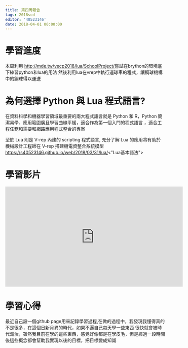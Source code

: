 ```yaml
---
title: 第四周報告
tags: 2018scd
editor: '40523146'
date: 2018-04-01 00:00:00
---
```


# 學習進度
本周利用 <a href>http://mde.tw/vecp2018/lua/SchoolProject/</a>嘗試在brython的環境底下練習python和lua的用法
然後利用lua在vrep中執行運球車的程式，讓鋼球機構中的鋼球得以運送
# 為何選擇 Python 與 Lua 程式語言?

在資料科學和機器學習領域最重要的兩大程式語言就是 Python 和 R，Python 簡潔易學、應用範圍廣且學習曲線平緩，適合作為第一個入門的程式語言
，適合工程任務和需要和網路應用程式整合的專案

至於 Lua 則是 V-rep 內建的 scripting 程式語言, 充分了解 Lua 的應用將有助於機械設計工程師在 V-rep 搭建機電資整合系統模型
<a href>https://s40523146.github.io/web/2018/03/31/lua/</a><"Lua基本語法">

# 學習影片
<iframe width="560" height="315" src="https://www.youtube.com/embed/w9fkKEcZDMQ" frameborder="0" allow="autoplay; encrypted-media" allowfullscreen></iframe>

# 學習心得
最近自己設一個github page用來記錄學習過程,在做的過程中，我發現我懂得真的不是很多，在這個日新月異的時代，如果不逼自己每天學一些東西
很快就會被時代淘汰，雖然我目前在學的這些東西，感覺好像都是在學皮毛，但是經過一段時間後這些概念都會幫助我實現以後的目標，把目標變成知識

